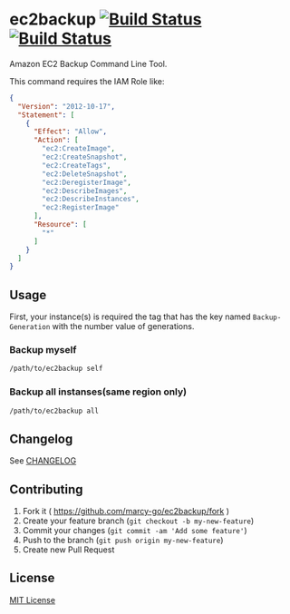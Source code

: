 # ec2backup [![Build Status](https://travis-ci.org/marcy-go/ec2backup.svg?branch=master)](https://travis-ci.org/marcy-go/ec2backup) [![Build Status](https://drone.io/github.com/marcy-go/ec2backup/status.png)](https://drone.io/github.com/marcy-go/ec2backup/latest)

Amazon EC2 Backup Command Line Tool.

This command requires the IAM Role like:

```json
{
  "Version": "2012-10-17",
  "Statement": [
    {
      "Effect": "Allow",
      "Action": [
        "ec2:CreateImage",
        "ec2:CreateSnapshot",
        "ec2:CreateTags",
        "ec2:DeleteSnapshot",
        "ec2:DeregisterImage",
        "ec2:DescribeImages",
        "ec2:DescribeInstances",
        "ec2:RegisterImage"
      ],
      "Resource": [
        "*"
      ]
    }
  ]
}
```

## Usage

First, your instance(s) is required the tag that has the key named `Backup-Generation` with the number value of generations.

### Backup myself
```sh
/path/to/ec2backup self
```

### Backup all instanses(same region only)
```sh
/path/to/ec2backup all
```

## Changelog

See [CHANGELOG](https://github.com/marcy-go/ec2backup/blob/master/CHANGELOG.md)

## Contributing

1. Fork it ( https://github.com/marcy-go/ec2backup/fork )
2. Create your feature branch (`git checkout -b my-new-feature`)
3. Commit your changes (`git commit -am 'Add some feature'`)
4. Push to the branch (`git push origin my-new-feature`)
5. Create new Pull Request

## License

[MIT License](https://github.com/marcy-go/ec2backup/blob/master/LICENSE.txt)
